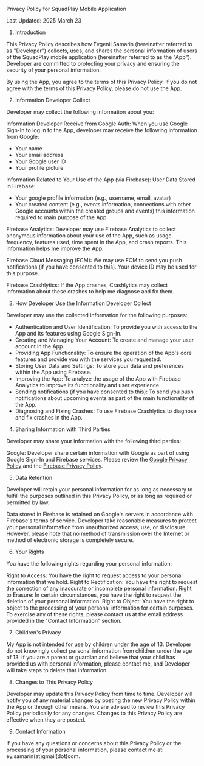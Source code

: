 Privacy Policy for SquadPlay Mobile Application

Last Updated: 2025 March 23


1. Introduction

This Privacy Policy describes how Evgenii Samarin (hereinafter referred to as "Developer") collects,
uses, and shares the personal information of users of the SquadPlay mobile application (hereinafter
referred to as the "App"). Developer are committed to protecting your privacy and ensuring the
security of your personal information.

By using the App, you agree to the terms of this Privacy Policy. If you do not agree with the terms
of this Privacy Policy, please do not use the App.


2. Information Developer Collect

Developer may collect the following information about you:

Information Developer Receive from Google Auth:
When you use Google Sign-In to log in to the App, developer may receive the following information
from Google:
- Your name
- Your email address
- Your Google user ID
- Your profile picture

Information Related to Your Use of the App (via Firebase):
User Data Stored in Firebase:
- Your google profile information (e.g., username, email, avatar)
- Your created content (e.g., events information, connections with other Google accounts within the
created groups and events) this information required to main purpose of the App.

Firebase Analytics: Developer may use Firebase Analytics to collect anonymous information about
your use of the App, such as usage frequency, features used, time spent in the App, and crash reports.
This information helps me improve the App.

Firebase Cloud Messaging (FCM): We may use FCM to send you push notifications (if you have consented to this).
Your device ID may be used for this purpose.

Firebase Crashlytics: If the App crashes, Crashlytics may collect information about these crashes
to help me diagnose and fix them.


3. How Developer Use the Information Developer Collect

Developer may use the collected information for the following purposes:

- Authentication and User Identification: To provide you with access to the App and its features
using Google Sign-In.
- Creating and Managing Your Account: To create and manage your user account in the App.
- Providing App Functionality: To ensure the operation of the App's core features and provide you
with the services you requested.
- Storing User Data and Settings: To store your data and preferences within the App using Firebase.
- Improving the App: To analyze the usage of the App with Firebase Analytics to improve its
functionality and user experience.
- Sending notifications (if you have consented to this): To send you push notifications about upcoming
events as part of the main functionality of the App.
- Diagnosing and Fixing Crashes: To use Firebase Crashlytics to diagnose and fix crashes in the App.


4. Sharing Information with Third Parties

Developer may share your information with the following third parties:

Google: Developer share certain information with Google as part of using Google Sign-In and Firebase 
services. Please review the [Google Privacy Policy](https://policies.google.com/privacy) and the [Firebase Privacy Policy](https://firebase.google.com/support/privacy).


5. Data Retention

Developer will retain your personal information for as long as necessary to fulfill the purposes 
outlined in this Privacy Policy, or as long as required or permitted by law.

Data stored in Firebase is retained on Google's servers in accordance with Firebase's terms of service. 
Developer take reasonable measures to protect your personal information from unauthorized access, 
use, or disclosure. 
However, please note that no method of transmission over the Internet or method of electronic 
storage is completely secure.


6. Your Rights

You have the following rights regarding your personal information:

Right to Access: You have the right to request access to your personal information that we hold.
Right to Rectification: You have the right to request the correction of any inaccurate or incomplete 
personal information.
Right to Erasure: In certain circumstances, you have the right to request the deletion of your 
personal information.
Right to Object: You have the right to object to the processing of your personal information for 
certain purposes.
To exercise any of these rights, please contact us at the email address provided in the "Contact 
Information" section.


 7. Children's Privacy

My App is not intended for use by children under the age of 13. Developer do not knowingly collect 
personal information from children under the age of 13. If you are a parent or guardian and believe 
that your child has provided us with personal information, please contact me, and Developer will take 
steps to delete that information.


 8. Changes to This Privacy Policy

 Developer may update this Privacy Policy from time to time. Developer will notify you of any 
 material changes by posting the new Privacy Policy within the App or through other means. 
 You are advised to review this Privacy Policy periodically for any changes. Changes to this 
 Privacy Policy are effective when they are posted.


9. Contact Information

If you have any questions or concerns about this Privacy Policy or the processing of your personal 
information, please contact me at: ey.samarin(at)gmail(dot)com.